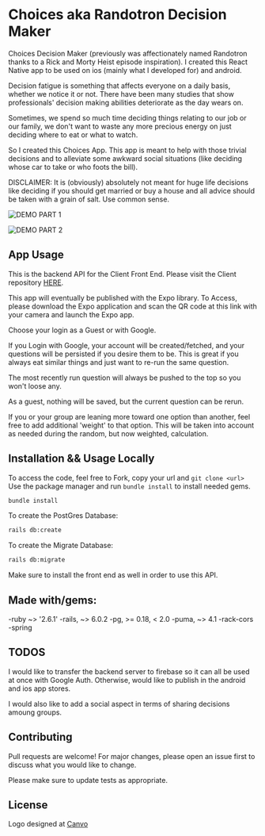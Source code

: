 # Choices aka Randotron Decision Maker

Choices Decision Maker (previously was affectionately named Randotron thanks to a Rick and Morty Heist episode inspiration). 
I created this React Native app to be used on ios (mainly what I developed for) and android.

Decision fatigue is something that affects everyone on a daily basis, whether we notice it or not. There have been many studies that show professionals' decision making abilities deteriorate as the day wears on. 

Sometimes, we spend so much time deciding things relating to our job or our family, we don't want to waste any more precious energy on just deciding where to eat or what to watch. 

So I created this Choices App. This app is meant to help with those trivial decisions and to alleviate some awkward social situations (like deciding whose car to take or who foots the bill). 

DISCLAIMER: It is (obviously) absolutely not meant for huge life decisions like deciding if you should get married or buy a house and all advice should be taken with a grain of salt. Use common sense. 

![DEMO PART 1](https://github.com/moliver4/randotron-decision-maker-rn-client/blob/master/assets/demo1.gif)

![DEMO PART 2](https://github.com/moliver4/randotron-decision-maker-rn-client/blob/master/assets/demo2.gif)

## App Usage
This is the backend API for the Client Front End. 
Please visit the Client repository [HERE](https://github.com/moliver4/randotron-decision-maker-rn-client).

This app will eventually be published with the Expo library. To Access, please download the Expo application and scan the QR code at this link with your camera and launch the Expo app.

Choose your login as a Guest or with Google.

If you Login with Google, your account will be created/fetched, and your questions will be persisted if you desire them to be. This is great if you always eat similar things and just want to re-run the same question.

The most recently run question will always be pushed to the top so you won't loose any.

As a guest, nothing will be saved, but the current question can be rerun.

If you or your group are leaning more toward one option than another, feel free to add additional 'weight' to that option. This will be taken into account as needed during the random, but now weighted, calculation.

## Installation && Usage Locally

To access the code, feel free to Fork, copy your url and ```git clone <url>```
Use the package manager and run ```bundle install``` to install needed gems.

```bash
bundle install
```
To create the PostGres Database: 
```bash
rails db:create
```

To create the Migrate Database: 
```bash
rails db:migrate
```

Make sure to install the front end as well in order to use this API.

## Made with/gems:
-ruby ~> '2.6.1'
-rails, ~> 6.0.2
-pg, >= 0.18, < 2.0
-puma, ~> 4.1
-rack-cors
-spring


## TODOS 
I would like to transfer the backend server to firebase so it can all be used at once with Google Auth. Otherwise, would like to publish in the android and ios app stores. 

I would also like to add a social aspect in terms of sharing decisions amoung groups.

## Contributing
Pull requests are welcome! For major changes, please open an issue first to discuss what you would like to change.

Please make sure to update tests as appropriate.

## License
Logo designed at [Canvo](www.canvo.com)
